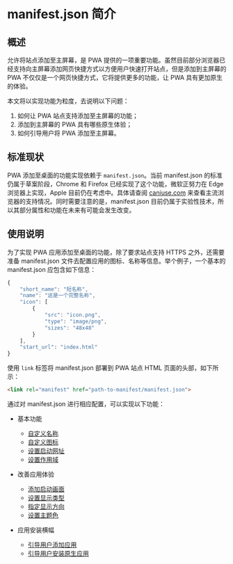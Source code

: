 # manifest.json 简介

## 概述

允许将站点添加至主屏幕，是 PWA 提供的一项重要功能。虽然目前部分浏览器已经支持向主屏幕添加网页快捷方式以方便用户快速打开站点，但是添加到主屏幕的 PWA 不仅仅是一个网页快捷方式，它将提供更多的功能，让 PWA 具有更加原生的体验。

本文将以实现功能为粒度，去说明以下问题：

1. 如何让 PWA 站点支持添加至主屏幕的功能；
2. 添加到主屏幕的 PWA 具有哪些原生体验；
3. 如何引导用户将 PWA 添加至主屏幕。

## 标准现状

PWA 添加至桌面的功能实现依赖于 `manifest.json`。当前 manifest.json 的标准仍属于草案阶段，Chrome 和 Firefox 已经实现了这个功能，微软正努力在 Edge 浏览器上实现，Apple 目前仍在考虑中。具体请查阅 [caniuse.com](http://caniuse.com/#search=manifest) 来查看主流浏览器的支持情况。同时需要注意的是，manifest.json 目前仍属于实验性技术，所以其部分属性和功能在未来有可能会发生改变。

## 使用说明

为了实现 PWA 应用添加至桌面的功能，除了要求站点支持 HTTPS 之外，还需要准备 manifest.json 文件去配置应用的图标、名称等信息。举个例子，一个基本的 manifest.json 应包含如下信息：

```javascript
{
    "short_name": "短名称",
    "name": "这是一个完整名称",
    "icon": [
        {
            "src": "icon.png",
            "type": "image/png",
            "sizes": "48x48"
        }
    ],
    "start_url": "index.html"
}
```

使用 `link` 标签将 manifest.json 部署到 PWA 站点 HTML 页面的头部，如下所示：

```html
<link rel="manifest" href="path-to-manifest/manifest.json">
```

通过对 manifest.json 进行相应配置，可以实现以下功能：

- 基本功能
    - [自定义名称](./02-basic-conditions.md#自定义名称)
    - [自定义图标](./02-basic-conditions.md#自定义图标)
    - [设置启动网址](./02-basic-conditions.md#设置启动网址)
    - [设置作用域](./02-basic-conditions.md#设置作用域)

- 改善应用体验
    - [添加启动画面](./03-improved-webapp-experience.md#添加启动画面)
    - [设置显示类型](./03-improved-webapp-experience.md#设置显示类型)
    - [指定显示方向](./03-improved-webapp-experience.md#指定页面显示方向)
    - [设置主题色](./03-improved-webapp-experience.md#设置主题颜色)

- 应用安装横幅
    - [引导用户添加应用](./04-app-install-banners.md#引导用户添加应用至主屏幕)
    - [引导用户安装原生应用](./04-app-install-banners.md#引导用户安装原生应用)

